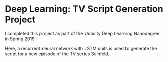 # Deep Learning: TV Script Generation Project

I completed this project as part of the Udacity Deep Learning Nanodegree in Spring 2019.

Here, a recurrent neural network with LSTM units is used to generate the script for a new episode of the TV series Seinfeld.
